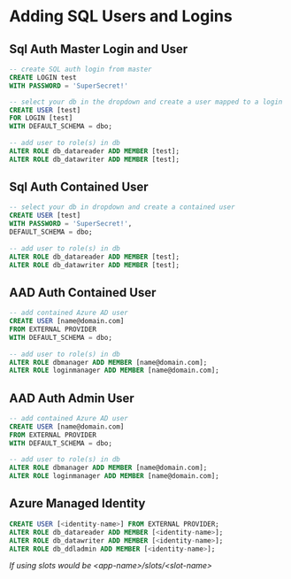 # Adding SQL Users and Logins

## Sql Auth Master Login and User

```sql
-- create SQL auth login from master 
CREATE LOGIN test 
WITH PASSWORD = 'SuperSecret!' 

-- select your db in the dropdown and create a user mapped to a login 
CREATE USER [test] 
FOR LOGIN [test] 
WITH DEFAULT_SCHEMA = dbo; 
  
-- add user to role(s) in db 
ALTER ROLE db_datareader ADD MEMBER [test]; 
ALTER ROLE db_datawriter ADD MEMBER [test]; 
```

## Sql Auth Contained User
```sql
-- select your db in dropdown and create a contained user 
CREATE USER [test] 
WITH PASSWORD = 'SuperSecret!', 
DEFAULT_SCHEMA = dbo; 
  
-- add user to role(s) in db 
ALTER ROLE db_datareader ADD MEMBER [test]; 
ALTER ROLE db_datawriter ADD MEMBER [test]; 
```

## AAD Auth Contained User
```sql
-- add contained Azure AD user 
CREATE USER [name@domain.com] 
FROM EXTERNAL PROVIDER 
WITH DEFAULT_SCHEMA = dbo;  
  
-- add user to role(s) in db 
ALTER ROLE dbmanager ADD MEMBER [name@domain.com]; 
ALTER ROLE loginmanager ADD MEMBER [name@domain.com]; 
```

## AAD Auth Admin User
```sql
-- add contained Azure AD user 
CREATE USER [name@domain.com] 
FROM EXTERNAL PROVIDER 
WITH DEFAULT_SCHEMA = dbo;  
  
-- add user to role(s) in db 
ALTER ROLE dbmanager ADD MEMBER [name@domain.com]; 
ALTER ROLE loginmanager ADD MEMBER [name@domain.com]; 
```

## Azure Managed Identity
```sql
CREATE USER [<identity-name>] FROM EXTERNAL PROVIDER;
ALTER ROLE db_datareader ADD MEMBER [<identity-name>];
ALTER ROLE db_datawriter ADD MEMBER [<identity-name>];
ALTER ROLE db_ddladmin ADD MEMBER [<identity-name>];
```
*If using slots <identity-name> would be \<app-name\>/slots/\<slot-name\>*

